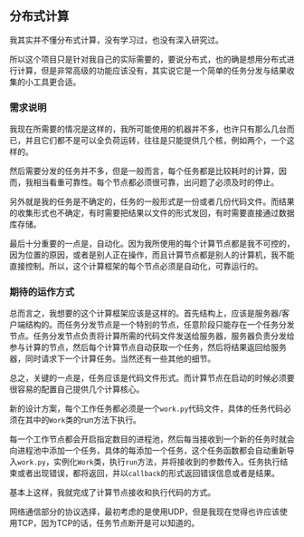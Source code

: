 ## 分布式计算

我其实并不懂分布式计算，没有学习过，也没有深入研究过。

所以这个项目只是针对我自己的实际需要的，要说分布式，也的确是想用分布式进行计算，但是非常高级的功能应该没有，其实说它是一个简单的任务分发与结果收集的小工具更合适。



### 需求说明

我现在所需要的情况是这样的，我所可能使用的机器并不多，也许只有那么几台而已，并且它们都不是可以全负荷运转，往往是只能提供几个核，例如两个，一个这样的。

然后需要分发的任务并不多，但是一般而言，每个任务都是比较耗时的计算，因而，我相当看重可靠性。每个节点都必须很可靠，出问题了必须及时的停止。

另外就是我的任务是不确定的，任务的一般形式是一份或者几份代码文件。而结果的收集形式也不确定，有时需要把结果以文件的形式发回，有时需要直接通过数据库存储。

最后十分重要的一点是，自动化。因为我所使用的每个计算节点都是我不可控的，因为位置的原因，或者是别人正在操作，而且计算节点都是别人的计算机，我不能直接控制。所以，这个计算框架的每个节点必须是自动化，可靠运行的。



### 期待的运作方式

总而言之，我想要的这个计算框架应该是这样的。首先结构上，应该是服务器/客户端结构的。而任务分发节点是一个特别的节点，任意阶段只能存在一个任务分发节点。任务分发节点负责将计算所需的代码文件发送给服务器，服务器负责分发给参与计算的节点，然后每个计算节点自动获取一个任务，然后将结果返回给服务器，同时请求下一个计算任务。当然还有一些其他的细节。

总之，关键的一点是，任务应该是代码文件形式。而计算节点在启动的时候必须要很容易的配置自己提供几个计算核心。



新的设计方案，每个工作任务都必须是一个`work.py`代码文件，具体的任务代码必须在其中的`Work`类的run方法下执行。

每一个工作节点都会开启指定数目的进程池，然后每当接收到一个新的任务时就会向进程池中添加一个任务，具体的每添加一个任务，这个任务函数都会自动重新导入`work.py`，实例化`Work`类，执行`run`方法，并将接收到的参数传入。任务执行结束或者出现错误，都将返回，并以`callback`的形式返回错误信息或者是结果。

基本上这样，我就完成了计算节点接收和执行代码的方式。

网络通信部分的协议选择，最初考虑的是使用UDP，但是我现在觉得也许应该使用TCP，因为TCP的话，任务节点断开是可以知道的。